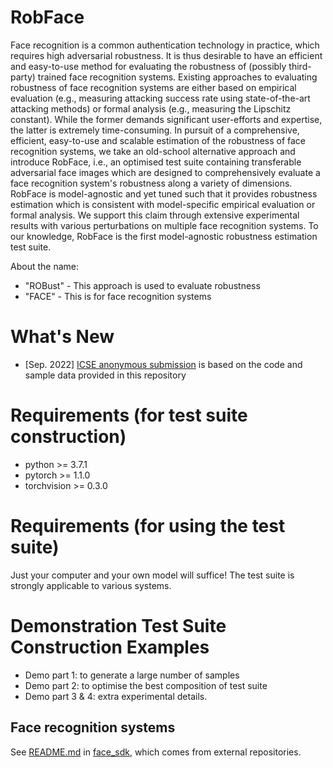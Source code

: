 # RobFace

Face recognition is a common authentication technology in practice, which requires high adversarial robustness. It is thus desirable to have an efficient and easy-to-use method for evaluating the robustness of (possibly third-party) trained face recognition systems. Existing approaches to evaluating robustness of face recognition systems are either based on empirical evaluation (e.g., measuring attacking success rate using state-of-the-art attacking methods) or formal analysis (e.g., measuring the Lipschitz constant). While the former demands significant user-efforts and expertise, the latter is extremely time-consuming. In pursuit of a comprehensive, efficient, easy-to-use and scalable estimation of the robustness of face recognition systems, we take an old-school alternative approach and introduce RobFace, i.e., an optimised test suite containing transferable adversarial face images which are designed to comprehensively evaluate a face recognition system's robustness along a variety of dimensions. RobFace is model-agnostic and yet tuned such that it provides robustness estimation which is consistent with model-specific empirical evaluation or formal analysis. We support this claim through extensive experimental results with various perturbations on multiple face recognition systems. To our knowledge, RobFace is the first model-agnostic robustness estimation test suite.

About the name:
* "ROBust" - This approach is used to evaluate robustness
* "FACE" - This is for face recognition systems

# What's New
- [Sep. 2022] [ICSE anonymous submission]([https://arxiv.org/pdf/2103.14030.pdf](https://icse2023.hotcrp.com/)) is based on the code and sample data provided in this repository

# Requirements (for test suite construction)
* python >= 3.7.1
* pytorch >= 1.1.0
* torchvision >= 0.3.0 

# Requirements (for using the test suite)
Just your computer and your own model will suffice!
The test suite is strongly applicable to various systems.

# Demonstration Test Suite Construction Examples
* Demo part 1: to generate a large number of samples
* Demo part 2: to optimise the best composition of test suite
* Demo part 3 & 4: extra experimental details.


## Face recognition systems
See [README.md](face_sdk/README.md) in [face_sdk](face_sdk), which comes from external repositories.
